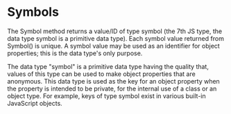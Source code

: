 # Symbols

The Symbol method returns a value/ID of type symbol (the 7th JS type, the data type symbol is a primitive data type).  Each symbol value returned from Symbol() is unique.  A symbol value may be used as an identifier for object properties; this is the data type's only purpose.

The data type "symbol" is a primitive data type having the quality that, values of this type can be used to make object properties that are anonymous. This data type is used as the key for an object property when the property is intended to be private, for the internal use of a class or an object type. For example, keys of type symbol exist in various built-in JavaScript objects. 